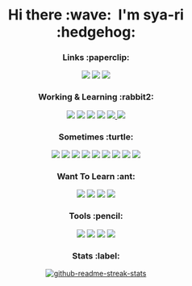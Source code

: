 <h1 align='center'>Hi there :wave:&nbsp; I'm sya-ri :hedgehog:</h2>

<h3 align='center'>Links :paperclip:</h2>
<p align='center'>
  <a href="https://twitter.com/sya_ri_dayo"><img src="https://img.shields.io/badge/Twitter-sya__ri__dayo-%231DA1F2.svg?logo=Twitter&logoColor=white&style=for-the-badge" /></a>
  <a href="https://qiita.com/sya-ri"><img src="https://img.shields.io/badge/Qiita-sya--ri-%2355C500.svg?logo=Qiita&logoColor=white&style=for-the-badge" /></a>
  <a href="./Speaks.md"><img src="https://img.shields.io/badge/Speaks.md-%23000000.svg?logo=GitHub&logoColor=white&style=for-the-badge" /></a>
</p>

<h3 align='center'>Working & Learning :rabbit2:</h2>
<p align='center'>
  <a href="https://kotlinlang.org/"><img src="https://img.shields.io/badge/Kotlin-%23f77111.svg?logo=Kotlin&logoColor=white&style=for-the-badge" /></a>
  <a href="https://gradle.org/"><img src="https://img.shields.io/badge/Gradle-%2302303A.svg?logo=Gradle&logoColor=white&style=for-the-badge" /></a>
  <a href="https://isocpp.org/"><img src="https://img.shields.io/badge/C++-%2300599c.svg?logo=C%2b%2b&logoColor=white&style=for-the-badge" /></a>
  <a href="https://www.stmcu.jp/stm32family/"><img src="https://img.shields.io/badge/STM32-%2333AADD.svg?logo=STMicroelectronics&logoColor=white&style=for-the-badge" /></a>
  <a href="https://www.typescriptlang.org/"><img src="https://img.shields.io/badge/TypeScript-%23007ACC.svg?logo=TypeScript&logoColor=white&style=for-the-badge" />
  <a href="https://reactjs.org/"><img src="https://img.shields.io/badge/React-%2361DAFB.svg?logo=React&logoColor=white&style=for-the-badge" /></a>
</p>

<h3 align='center'>Sometimes :turtle:</h2>
<p align='center'>
  <a href="https://www.java.com/"><img src="https://img.shields.io/badge/Java-%23007396.svg?logo=Java&logoColor=white&style=for-the-badge" /></a>
  <a href="https://developer.android.com/"><img src="https://img.shields.io/badge/Android-%233DDC84.svg?logo=Android&logoColor=white&style=for-the-badge" /></a>
  <a href="https://docs.microsoft.com/dotnet/csharp/"><img src="https://img.shields.io/badge/C%20Sharp-%23239120.svg?logo=C%20Sharp&logoColor=white&style=for-the-badge" /></a>
  <a href="https://www.python.org/"><img src="https://img.shields.io/badge/Python-%233776AB.svg?logo=Python&logoColor=white&style=for-the-badge" /></a>
  <a href="https://developer.mozilla.org/docs/Web/JavaScript"><img src="https://img.shields.io/badge/JavaScript-%23F7DF1E.svg?logo=JavaScript&logoColor=white&style=for-the-badge" /></a>
  <a href="https://www.centos.org/"><img src="https://img.shields.io/badge/CentOS-%23262577.svg?logo=CentOS&logoColor=white&style=for-the-badge" /></a>
  <a href="https://mariadb.com/"><img src="https://img.shields.io/badge/MariaDB-%23003545.svg?logo=MariaDB&logoColor=white&style=for-the-badge" /></a>
  <a href="https://maven.apache.org/"><img src="https://img.shields.io/badge/Maven-%23C71A36.svg?logo=Apache%20Maven&logoColor=white&style=for-the-badge" /></a>
  <a href="https://developers.google.com/apps-script"><img src="https://img.shields.io/badge/Apps%20Script-%234285F4.svg?logo=Google&logoColor=white&style=for-the-badge" /></a>
</p>

<h3 align='center'>Want To Learn :ant:</h2>
<p align='center'>
  <a href="https://www.apple.com/swift/"><img src="https://img.shields.io/badge/Swift-%23FA7343.svg?logo=Swift&logoColor=white&style=for-the-badge" /></a>
  <a href="https://www.scala-lang.org/"><img src="https://img.shields.io/badge/Scala-%23DC322F.svg?logo=Scala&logoColor=white&style=for-the-badge" /></a>
  <a href="https://golang.org/"><img src="https://img.shields.io/badge/Go-%2300ADD8.svg?logo=Go&logoColor=white&style=for-the-badge" /></a>
  <a href="https://www.rust-lang.org/"><img src="https://img.shields.io/badge/Rust-%23000000.svg?logo=Rust&logoColor=white&style=for-the-badge" /></a>
</p>

<h3 align='center'>Tools :pencil:</h2>
<p align='center'>
  <a href="https://www.jetbrains.com/idea/"><img src="https://img.shields.io/badge/IntelliJ-%23000000.svg?logo=IntelliJ%20IDEA&logoColor=white&style=for-the-badge" /></a>
  <a href="https://www.sublimetext.com/"><img src="https://img.shields.io/badge/Sublime%20Text-%23FF9800.svg?logo=Sublime%20Text&logoColor=white&style=for-the-badge" /></a>
  <a href="https://github.com/"><img src="https://img.shields.io/badge/GitHub-%23181717.svg?logo=GitHub&logoColor=white&style=for-the-badge" /></a>
  <a href="https://gitlab.com/"><img src="https://img.shields.io/badge/GitLab-%23FCA121.svg?logo=GitLab&logoColor=white&style=for-the-badge" /></a>
</p>

<h3 align='center'>Stats :label:</h2>
<p align='center'>
  <a href="https://github.com/DenverCoder1/github-readme-streak-stats"><img src="https://github-readme-streak-stats.herokuapp.com/?user=sya-ri" alt="github-readme-streak-stats" /></a>
</p>

